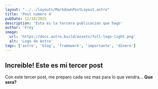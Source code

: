 ```yaml
---
layout: "../../layouts/MarkdownPostLayout.astro"
title: 'Post numero 4'
pubDate: 12/10/2025
description: 'Esta es la tercera publicacion que hago'
author: 'Frey'
image: 
  url: 'https://docs.astro.build/assets/full-logo-light.png'
  alt: 'Logo de Astro'
tags: ['astro', 'blog', 'framework', 'importante', 'dinero']
---
```


## Increible! Este es mi tercer post

Con este tercer post, me preparo cada vez mas para lo que vendra... **Que sera?**
